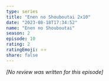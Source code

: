 ```yaml
---
type: series
title: "Enen no Shouboutai 2x10"
date: "2023-08-18T17:34:52"
name: "Enen no Shouboutai"
season: 2
episode: 10
rating: 2
ratingEmoji: ⭐️⭐️
share: false
---
```


_[No review was written for this episode]_
